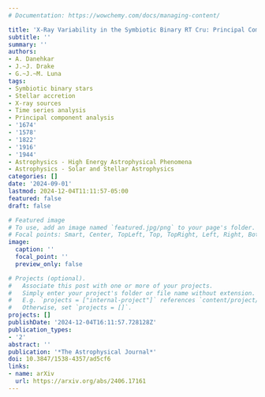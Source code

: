 ```yaml
---
# Documentation: https://wowchemy.com/docs/managing-content/

title: 'X-Ray Variability in the Symbiotic Binary RT Cru: Principal Component Analysis'
subtitle: ''
summary: ''
authors:
- A. Danehkar
- J.~J. Drake
- G.~J.~M. Luna
tags:
- Symbiotic binary stars
- Stellar accretion
- X-ray sources
- Time series analysis
- Principal component analysis
- '1674'
- '1578'
- '1822'
- '1916'
- '1944'
- Astrophysics - High Energy Astrophysical Phenomena
- Astrophysics - Solar and Stellar Astrophysics
categories: []
date: '2024-09-01'
lastmod: 2024-12-04T11:11:57-05:00
featured: false
draft: false

# Featured image
# To use, add an image named `featured.jpg/png` to your page's folder.
# Focal points: Smart, Center, TopLeft, Top, TopRight, Left, Right, BottomLeft, Bottom, BottomRight.
image:
  caption: ''
  focal_point: ''
  preview_only: false

# Projects (optional).
#   Associate this post with one or more of your projects.
#   Simply enter your project's folder or file name without extension.
#   E.g. `projects = ["internal-project"]` references `content/project/deep-learning/index.md`.
#   Otherwise, set `projects = []`.
projects: []
publishDate: '2024-12-04T16:11:57.728128Z'
publication_types:
- '2'
abstract: ''
publication: '*The Astrophysical Journal*'
doi: 10.3847/1538-4357/ad5cf6
links:
- name: arXiv
  url: https://arxiv.org/abs/2406.17161
---
```

